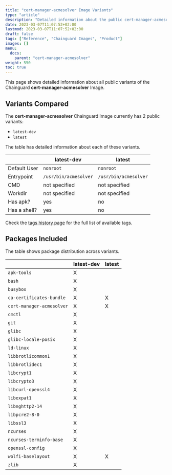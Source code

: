 ```yaml
---
title: "cert-manager-acmesolver Image Variants"
type: "article"
description: "Detailed information about the public cert-manager-acmesolver Chainguard Image variants"
date: 2023-03-07T11:07:52+02:00
lastmod: 2023-03-07T11:07:52+02:00
draft: false
tags: ["Reference", "Chainguard Images", "Product"]
images: []
menu:
  docs:
    parent: "cert-manager-acmesolver"
weight: 550
toc: true
---
```


This page shows detailed information about all public variants of the Chainguard **cert-manager-acmesolver** Image.

## Variants Compared
The **cert-manager-acmesolver** Chainguard Image currently has 2 public variants: 

- `latest-dev`
- `latest`

The table has detailed information about each of these variants.

|              | latest-dev            | latest                |
|--------------|-----------------------|-----------------------|
| Default User | `nonroot`             | `nonroot`             |
| Entrypoint   | `/usr/bin/acmesolver` | `/usr/bin/acmesolver` |
| CMD          | not specified         | not specified         |
| Workdir      | not specified         | not specified         |
| Has apk?     | yes                   | no                    |
| Has a shell? | yes                   | no                    |

Check the [tags history page](/chainguard/chainguard-images/reference/cert-manager-acmesolver/tags_history/) for the full list of available tags.

## Packages Included
The table shows package distribution across variants.

|                           | latest-dev | latest |
|---------------------------|------------|--------|
| `apk-tools`               | X          |        |
| `bash`                    | X          |        |
| `busybox`                 | X          |        |
| `ca-certificates-bundle`  | X          | X      |
| `cert-manager-acmesolver` | X          | X      |
| `cmctl`                   | X          |        |
| `git`                     | X          |        |
| `glibc`                   | X          |        |
| `glibc-locale-posix`      | X          |        |
| `ld-linux`                | X          |        |
| `libbrotlicommon1`        | X          |        |
| `libbrotlidec1`           | X          |        |
| `libcrypt1`               | X          |        |
| `libcrypto3`              | X          |        |
| `libcurl-openssl4`        | X          |        |
| `libexpat1`               | X          |        |
| `libnghttp2-14`           | X          |        |
| `libpcre2-8-0`            | X          |        |
| `libssl3`                 | X          |        |
| `ncurses`                 | X          |        |
| `ncurses-terminfo-base`   | X          |        |
| `openssl-config`          | X          |        |
| `wolfi-baselayout`        | X          | X      |
| `zlib`                    | X          |        |
